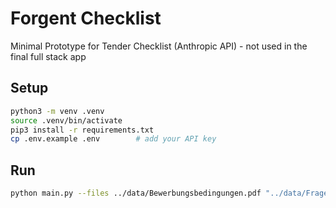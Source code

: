# Forgent Checklist

Minimal Prototype for Tender Checklist (Anthropic API) - not used in the final full stack app

## Setup
```bash
python3 -m venv .venv
source .venv/bin/activate
pip3 install -r requirements.txt
cp .env.example .env        # add your API key
```

## Run

```bash
python main.py --files ../data/Bewerbungsbedingungen.pdf "../data/Fragebogen zur Eignungspruefung.pdf"  ../data/KAT5.pdf --questions "In welcher Form sind die Angebote/Teilnahmeanträge einzureichen?" "Wann ist die Frist für die Einreichung von Bieterfragen?" --conditions "Ist die Abgabefrist vor dem 31.12.2025?"
```